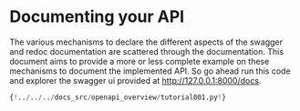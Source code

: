 # Documenting your API

The various mechanisms to declare the different aspects of the swagger and redoc documentation are scattered through the documentation. This document aims to provide a more or less complete example on these mechanisms to document the implemented API. So go ahead run this code and explorer the swagger ui provided at <a href="http://127.0.0.1:8000/docs" class="external-link" target="_blank">http://127.0.0.1:8000/docs</a>.

```Python 
{!../../../docs_src/openapi_overview/tutorial001.py!}
```

